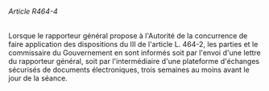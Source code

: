 ###### Article R464-4

Lorsque le rapporteur général propose à l'Autorité de la concurrence de faire application des dispositions du III de l'article L. 464-2, les parties et le commissaire du Gouvernement en sont informés soit par l'envoi d'une lettre du rapporteur général, soit par l'intermédiaire d'une plateforme d'échanges sécurisés de documents électroniques, trois semaines au moins avant le jour de la séance.

